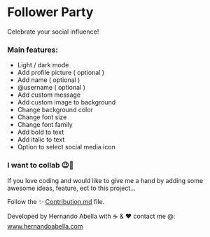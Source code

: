 # Follower Party
Celebrate your social influence!

### Main features:
- Light / dark mode
- Add profile picture ( optional )
- Add name ( optional )
- @username ( optional )
- Add custom message 
- Add custom image to background
- Change background color
- Change font size
- Change font family
- Add bold to text
- Add italic to text 
- Option to select social media icon

### I want to collab 😉🫰
If you love coding and would like to give me a hand by adding some awesome ideas, feature, ect to this project...

Follow the ✨ [Contribution.md](/Contribution.md) file.

Developed by Hernando Abella with ☕ & ♥️
contact me @: www.hernandoabella.com

